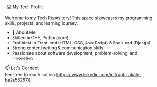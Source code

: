 -💻 My Tech Profile  

Welcome to my Tech Repository! This space showcases my programming skills, projects, and learning journey.  

- 🚀 About Me  
- Skilled in C++, Python(core). 
- Proficient in Front-end (HTML, CSS, JavaScript) & Back-end (Django)
- Strong content writing & communication skills
- Passionate about software development, problem-solving, and innovation

 📫 Let's Connect  
Feel free to reach out via [https://www.linkedin.com/in/trupti-takale-ba2a55257/]!

<!---
CodeWithTrupti/CodeWithTrupti is a ✨ special ✨ repository because its `README.md` (this file) appears on your GitHub profile.
You can click the Preview link to take a look at your changes.
--->

